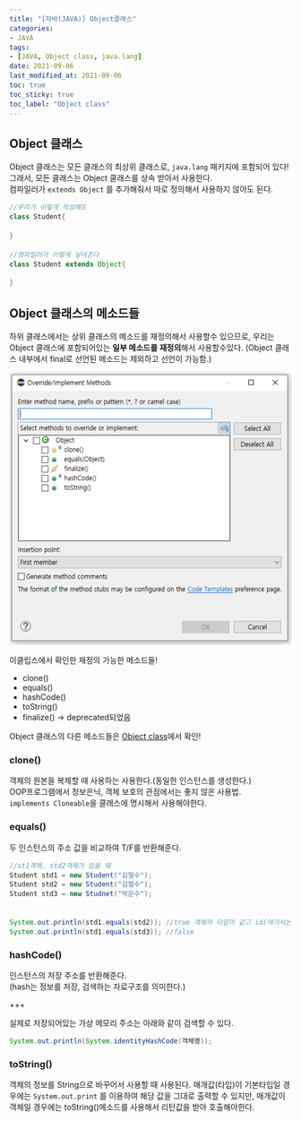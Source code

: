 ```yaml
---
title: "[자바(JAVA)] Object클래스"
categories:
- JAVA
tags: 
- [JAVA, Object class, java.lang]
date: 2021-09-06
last_modified_at: 2021-09-06
toc: true
toc_sticky: true
toc_label: "Object class"
---
```


## Object 클래스

Object 클래스는 모든 클래스의 최상위 클래스로, `java.lang` 패키지에 포함되어 있다!   
그래서, 모든 클래스는 Object 클래스를 상속 받아서 사용한다.   
컴파일러가 `extends Object` 를 추가해줘서 따로 정의해서 사용하지 않아도 된다.

```java
//우리가 이렇게 작성해도
class Student{

}

//컴파일러가 이렇게 넣어준다
class Student extends Object{

}
```

## Object 클래스의 메소드들

하위 클래스에서는 상위 클래스의 메소드를 재정의해서 사용할수 있으므로, 우리는 Object 클래스에 포함되어있는 **일부 메소드를 재정의**해서 사용할수있다.
(Object 클래스 내부에서 final로 선언된 메소드는 제외하고 선언이 가능함.)

![img](/image/java_objectclass.PNG)

이클립스에서 확인한 재정의 가능한 메소드들!

- clone()
- equals()
- hashCode()
- toString()
- finalize() -> deprecated되었음

Object 클래스의 다른 메소드들은 [Object class](https://docs.oracle.com/javase/7/docs/api/java/lang/Object.html)에서 확인!   



### clone()

객체의 원본을 복제할 때 사용하는 사용한다.(동일한 인스턴스를 생성한다.)   
OOP프로그램에서 정보은닉, 객체 보호의 관점에서는 좋지 않은 사용법.   
`implements Cloneable`을 클래스에 명시해서 사용해야한다.

### equals()

두 인스턴스의 주소 값을 비교하여 T/F를 반환해준다.

```java
//st1객체, std2객체가 있을 때
Student std1 = new Student("김철수");
Student std2 = new Student("김철수");
Student std3 = new Studnet("박운수");


System.out.println(std1.equals(std2)); //true 객체의 타입이 같고 id(여기서는 김철수)값이 같으므로 true다.
System.out.println(std1.equals(std3)); //false
```

### hashCode()

인스턴스의 저장 주소를 반환해준다.   
(hash는 정보를 저장, 검색하는 자료구조를 의미한다.)

+++

실제로 저장되어있는 가상 메모리 주소는 아래와 같이 검색할 수 있다.
```java
System.out.println(System.identityHashCode(객체명));
```

### toString()

객체의 정보를 String으로 바꾸어서 사용할 때 사용된다.
매개값(타입)이 기본타입일 경우에는 `System.out.print` 를 이용하여 해당 값을 그대로 출력할 수 있지만, 매개값이 객체일 경우에는 toString()메소드를 사용해서 리턴값을 받아 호출해야한다.

